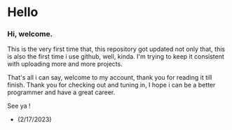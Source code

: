 # Hello
### Hi, welcome.

This is the very first time that, this repository got updated
not only that, this is also the first time i use github, well, kinda.
I'm trying to keep it consistent with uploading more and more projects.

That's all i can say, welcome to my account, thank you for reading it till finish.
Thank you for checking out and tuning in, I hope i can be a better programmer and 
have a great career.

See ya !

- (2/17/2023)
